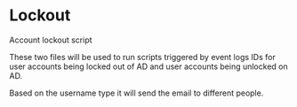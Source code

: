 # Lockout
Account lockout script

These two files will be used to run scripts triggered by event logs IDs for user accounts being locked out of AD and user accounts being unlocked on AD. 

Based on the username type it will send the email to different people.
